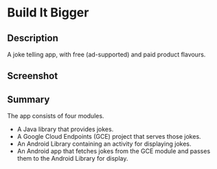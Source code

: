 # Build It Bigger

## Description
A joke telling app, with free (ad-supported) and paid product flavours.

## Screenshot


## Summary
The app consists of four modules. 
* A Java library that provides jokes.
* A Google Cloud Endpoints (GCE) project that serves those jokes.
* An Android Library containing an activity for displaying jokes.
* An Android app that fetches jokes from the GCE module and passes them to the Android Library for display.

